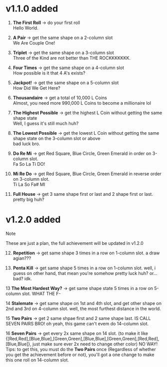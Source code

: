 # v1.1.0 added

1. **The First Roll** → do your first roll  
Hello World.

2. **A Pair** → get the same shape on a 2-column slot  
We Are Couple One!

3. **Triplet** → get the same shape on a 3-column slot  
Three of the Kind are not better than THE ROCKKKKKKK.

4. **Four Times** → get the same shape on a 4-column slot  
How possible is it that 4 A's exists?

5. **Jackpot!** → get the same shape on a 5-column slot  
How Did We Get Here?

6. **Thousandaire** → get a total of 10,000 L Coins  
Almost, you need more 990,000 L Coins to become a millionaire lol

7. **The Highest Possible** → get the highest L Coin without getting the same shape state  
Well, I guess it's still much huh?

8. **The Lowest Possible** -> get the lowest L Coin without getting the same shape state on the 3-column slot or above  
bad luck bro.

9. **Do Re Mi** -> get Red Square, Blue Circle, Green Emerald in order on 3-column slot.  
Fa So La Ti DO!

10. **Mi Re Do** -> get Red Square, Blue Circle, Green Emerald in reverse order on 3-column slot.  
Ti La So Fa# MI

11. **Full House** -> get 3 same shape first or last and 2 shape first or last.  
pretty big huh?

# v1.2.0 added

> [!NOTE]
> These are just a plan, the full achievement will be updated in v1.2.0

12. **Repetition** -> get same shape 3 times in a row on 1-column slot.
a draw agian???

12. **Penta Kill** -> get same shape 5 times in a row on 1-column slot.
well, i guess on other hand, that mean you're somehow pretty luck huh? or... bad? idk.

13 **The Most Hardest Way?** -> get same shape state 5 times in a row on 5-column slot.
WHAT THE F-

14 **Stalemate** -> get same shape on 1st and 4th slot, and get other shape on 2nd and 3rd on 4-column slot.
well, the most furthest distance in the world.

15 **Two Pairs** -> get 2 same shpae first and 2 same shape last.
IS CALL SEVEN PAIRS BRO! oh yeah, this game can't evem do 14-column slot.

16 **Seven Pairs** -> get every 2x same shape on 14 slot. (to make it like {[Red,Red],[Blue,Blue],[Green,Green],[Blue,Blue],[Green,Green],[Red,Red],[Blue,Blue]}, just make sure ever 2x need to change other color)
NO WAY!
Tips: to get this, you must do the **Two Pairs** once (Regardless of whether you get the achievement before or not), you'll got a one change to make this one roll on 14-column slot.
